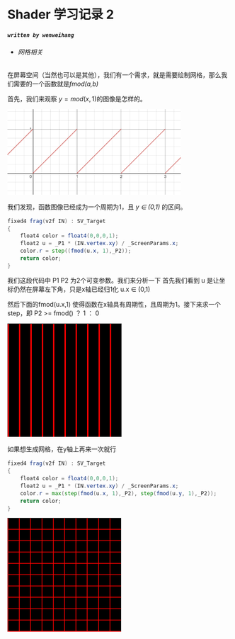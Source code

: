 <head>
    <script src="https://cdn.mathjax.org/mathjax/latest/MathJax.js?config=TeX-AMS-MML_HTMLorMML" type="text/javascript"></script>
    <script type="text/x-mathjax-config">
        MathJax.Hub.Config({
            tex2jax: {
            skipTags: ['script', 'noscript', 'style', 'textarea', 'pre'],
            inlineMath: [['$','$']]
            }
        });
    </script>
</head>

# Shader 学习记录 2

***`written by wenweihang`***

- ###### 网格相关

在屏幕空间（当然也可以是其他），我们有一个需求，就是需要绘制网格，那么我们需要的一个函数就是*fmod(a,b)*

首先，我们来观察 $y = mod(x,1)$的图像是怎样的。

<img src="img/shader_learning_2/image-20200416162530946.png" alt="image-20200416162530946" style="zoom:50%;" />

我们发现，函数图像已经成为一个周期为1，且  *y ∈ (0,1)*  的区间。

```glsl
fixed4 frag(v2f IN) : SV_Target
{
    float4 color = float4(0,0,0,1);
    float2 u = _P1 * (IN.vertex.xy) / _ScreenParams.x;
    color.r = step((fmod(u.x, 1),_P2));
    return color;
}
```

我们这段代码中 P1 P2  为2个可变参数。我们来分析一下 首先我们看到 u 是让坐标仍然在屏幕左下角，只是x轴已经归1化 u.x ∈ (0,1) 

然后下面的fmod(u.x,1) 使得函数在x轴具有周期性，且周期为1。接下来求一个step，即  P2 >=  fmod() ？ 1 ： 0

<img src="img/shader_learning_2/image-20200416193122167.png" style="zoom:50%;" />

如果想生成网格，在y轴上再来一次就行

```glsl
fixed4 frag(v2f IN) : SV_Target
{
    float4 color = float4(0,0,0,1);
    float2 u = _P1 * (IN.vertex.xy) / _ScreenParams.x;
    color.r = max(step(fmod(u.x, 1),_P2), step(fmod(u.y, 1),_P2));
    return color;
}
```

<img src="img/shader_learning_2/image-20200416195036037.png" alt="image-20200416195036037" style="zoom:50%;" />